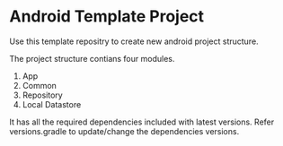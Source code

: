 # Android Template Project

Use this template repositry to create new android project structure. 

The project structure contians four modules.
1. App
2. Common
3. Repository
4. Local Datastore

It has all the required dependencies included with latest versions. Refer versions.gradle to update/change the dependencies versions.

